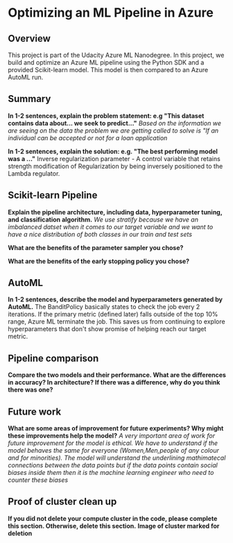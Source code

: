 # Optimizing an ML Pipeline in Azure

## Overview
This project is part of the Udacity Azure ML Nanodegree.
In this project, we build and optimize an Azure ML pipeline using the Python SDK and a provided Scikit-learn model.
This model is then compared to an Azure AutoML run.

## Summary
**In 1-2 sentences, explain the problem statement: e.g "This dataset contains data about... we seek to predict..."**
*Based on the information we are seeing on the data the problem we are getting called to solve is "If an individual*
*can be accepted or not for a loan application*

**In 1-2 sentences, explain the solution: e.g. "The best performing model was a ..."**
Inverse regularization parameter - A control variable that retains strength modification of Regularization by being inversely positioned to the Lambda regulator.


## Scikit-learn Pipeline
**Explain the pipeline architecture, including data, hyperparameter tuning, and classification algorithm.**
*We use stratify because we have an imbalanced datset when it comes to our target variable and we want to have a nice*
*distribution of both classes in our train and test sets*

**What are the benefits of the parameter sampler you chose?**

**What are the benefits of the early stopping policy you chose?**

## AutoML
**In 1-2 sentences, describe the model and hyperparameters generated by AutoML.**
The BanditPolicy basically states to check the job every 2 iterations. If the primary metric (defined later) falls outside of the top 10% range, Azure ML terminate the job. This saves us from continuing to explore hyperparameters that don't show promise of helping reach our target metric.

## Pipeline comparison
**Compare the two models and their performance. What are the differences in accuracy? In architecture? If there was a difference, why do you think there was one?**

## Future work
**What are some areas of improvement for future experiments? Why might these improvements help the model?**
*A very important area of work for future improvement for the model is ethical. We have to understand if the model*
*behaves the same for everyone (Women,Men,people of any colour and for minorities). The model will understand the underlining mathimatecal*
*connections between the data points but if the data points contain social biases inside them then it is the machine learning engineer*
*who need to counter these biases*

## Proof of cluster clean up
**If you did not delete your compute cluster in the code, please complete this section. Otherwise, delete this section.**
**Image of cluster marked for deletion**
